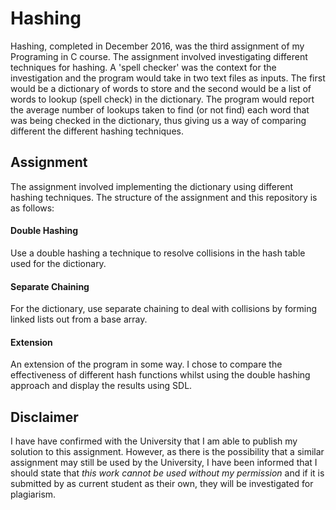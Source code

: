 # Hashing
Hashing, completed in December 2016, was the third assignment of my Programing in C course. The assignment involved investigating different techniques for hashing. A 'spell checker' was the context for the investigation and the program would take in two text files as inputs. The first would be a dictionary of words to store and the second would be a list of words to lookup (spell check) in the dictionary. The program would report the average number of lookups taken to find (or not find) each word that was being checked in the dictionary, thus giving us a way of comparing different the different hashing techniques.

## Assignment
The assignment involved implementing the dictionary using different hashing techniques. The structure of the assignment and this repository is as follows:

#### Double Hashing
Use a double hashing a technique to resolve collisions in the hash table used for the dictionary.

#### Separate Chaining
For the dictionary, use separate chaining to deal with collisions by forming linked lists out from a base array.

#### Extension 
An extension of the program in some way. I chose to compare the effectiveness of different hash functions whilst using the double hashing approach and display the results using SDL.

## Disclaimer
I have have confirmed with the University that I am able to publish my solution to this assignment. However, as there is the possibility that a similar assignment may still be used by the University, I have been informed that I should state that *this work cannot be used without my permission* and if it is submitted by as current student as their own, they will be investigated for plagiarism.
